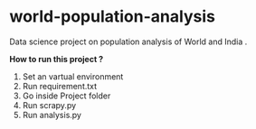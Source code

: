 # world-population-analysis
Data science project on population analysis of World and India . 

**How to run this project ?**

1. Set an vartual environment
2. Run requirement.txt
3. Go inside Project folder
4. Run scrapy.py
5. Run analysis.py
